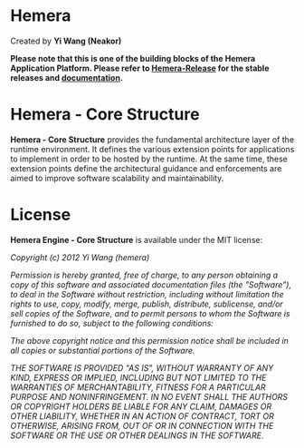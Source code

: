 # Hemera
Created by **Yi Wang (Neakor)**

**Please note that this is one of the building blocks of the Hemera
Application Platform. Please refer to [Hemera-Release](https://github.com/hemera/Hemera-Release)
for the stable releases and [documentation](https://github.com/hemera/Hemera-Release/wiki).**

# Hemera - Core Structure

**Hemera - Core Structure** provides the fundamental architecture layer
of the runtime environment. It defines the various extension points for
applications to implement in order to be hosted by the runtime. At the
same time, these extension points define the architectural guidance and
enforcements are aimed to improve software scalability and maintainability.

# License

**Hemera Engine - Core Structure** is available under the MIT license:

*Copyright (c) 2012 Yi Wang (hemera)*

*Permission is hereby granted, free of charge, to any person obtaining a copy*
*of this software and associated documentation files (the "Software"), to deal*
*in the Software without restriction, including without limitation the rights*
*to use, copy, modify, merge, publish, distribute, sublicense, and/or sell*
*copies of the Software, and to permit persons to whom the Software is*
*furnished to do so, subject to the following conditions:*

*The above copyright notice and this permission notice shall be included in*
*all copies or substantial portions of the Software.*

*THE SOFTWARE IS PROVIDED "AS IS", WITHOUT WARRANTY OF ANY KIND, EXPRESS OR*
*IMPLIED, INCLUDING BUT NOT LIMITED TO THE WARRANTIES OF MERCHANTABILITY,*
*FITNESS FOR A PARTICULAR PURPOSE AND NONINFRINGEMENT. IN NO EVENT SHALL THE*
*AUTHORS OR COPYRIGHT HOLDERS BE LIABLE FOR ANY CLAIM, DAMAGES OR OTHER*
*LIABILITY, WHETHER IN AN ACTION OF CONTRACT, TORT OR OTHERWISE, ARISING FROM,*
*OUT OF OR IN CONNECTION WITH THE SOFTWARE OR THE USE OR OTHER DEALINGS IN*
*THE SOFTWARE.*